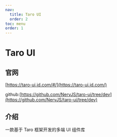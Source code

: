 ```yaml
---
nav:
  title: Taro UI
  order: 2
toc: menu
order: 1
---
```


# Taro UI

## 官网

[https://taro-ui.jd.com/#/](https://taro-ui.jd.com/)

github:[https://github.com/NervJS/taro-ui/tree/dev](https://github.com/NervJS/taro-ui/tree/dev)

## 介绍

一款基于 Taro 框架开发的多端 UI 组件库
